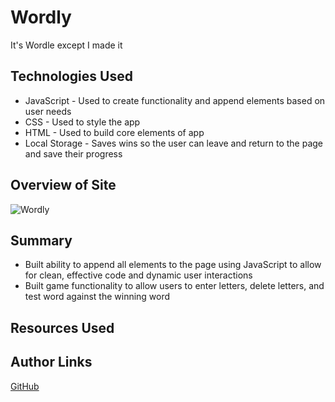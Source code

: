 # Wordly
It's Wordle except I made it

## Technologies Used

* JavaScript - Used to create functionality and append elements based on user needs
* CSS - Used to style the app
* HTML - Used to build core elements of app
* Local Storage - Saves wins so the user can leave and return to the page and save their progress


## Overview of Site

![Wordly](https://i.imgur.com/co3ucII.jpeg)


## Summary

* Built ability to append all elements to the page using JavaScript to allow for clean, effective code and dynamic user interactions
* Built game functionality to allow users to enter letters, delete letters, and test word against the winning word

## Resources Used

## Author Links

[GitHub](https://github.com/mjshelton12)
